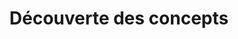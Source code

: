 ---
title: Découverte des concepts
Order: 1
Theme: general
Icon: far fa-lightbulb
Description : Découvrez les concepts de base de FlowerDocs pour une meilleure prise en main du produit
StartPage : getting-started
Duration : 30m
---